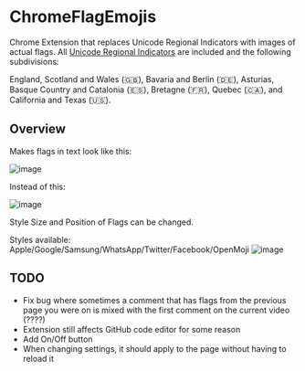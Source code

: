 # ChromeFlagEmojis

Chrome Extension that replaces Unicode Regional Indicators with images of actual flags. All [Unicode Regional Indicators](https://en.wikipedia.org/wiki/Regional_indicator_symbol?) are included and the following subdivisions:

England, Scotland and Wales (🇬🇧), Bavaria and Berlin (🇩🇪), Asturias, Basque Country and Catalonia (🇪🇸), Bretagne (🇫🇷), Quebec (🇨🇦), and California and Texas (🇺🇸).

## Overview

Makes flags in text look like this:

![image](https://github.com/Brxnni/ChromeFlagEmojis/assets/72916383/5faa91de-edc3-4a45-a6dd-a0cb45376f24)

Instead of this:

![image](https://github.com/Brxnni/ChromeFlagEmojis/assets/72916383/750ec6fa-377c-4922-b38a-ca71ee6a7b28)

Style Size and Position of Flags can be changed.

Styles available: Apple/Google/Samsung/WhatsApp/Twitter/Facebook/OpenMoji
![image](https://github.com/Brxnni/ChromeFlagEmojis/assets/72916383/c61de214-4209-46df-9327-951bcf60f147)

## TODO

* Fix bug where sometimes a comment that has flags from the previous page you were on is mixed with the first comment on the current video (????)
* Extension still affects GitHub code editor for some reason
* Add On/Off button
* When changing settings, it should apply to the page without having to reload it
